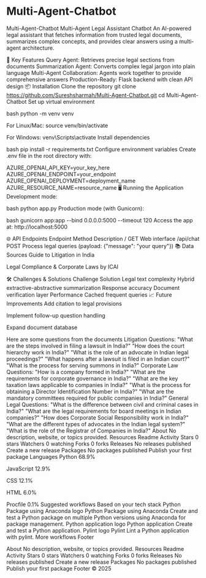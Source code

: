 # Multi-Agent-Chatbot

Multi-Agent-Chatbot
Multi-Agent Legal Assistant Chatbot An AI-powered legal assistant that fetches information from trusted legal documents, summarizes complex concepts, and provides clear answers using a multi-agent architecture.

🚀 Key Features Query Agent: Retrieves precise legal sections from documents Summarization Agent: Converts complex legal jargon into plain language Multi-Agent Collaboration: Agents work together to provide comprehensive answers Production-Ready: Flask backend with clean API design 📦 Installation Clone the repository git clone https://github.com/Sureshsharmah/Multi-Agent-Chatbot.git cd Multi-Agent-Chatbot Set up virtual environment

bash python -m venv venv

For Linux/Mac: source venv/bin/activate

For Windows: venv\Scripts\activate Install dependencies

bash pip install -r requirements.txt Configure environment variables Create .env file in the root directory with:

AZURE_OPENAI_API_KEY=your_key_here AZURE_OPENAI_ENDPOINT=your_endpoint AZURE_OPENAI_DEPLOYMENT=deployment_name AZURE_RESOURCE_NAME=resource_name 🖥️ Running the Application Development mode:

bash python app.py Production mode (with Gunicorn):

bash gunicorn app:app --bind 0.0.0.0:5000 --timeout 120 Access the app at: http://localhost:5000

🌐 API Endpoints Endpoint Method Description / GET Web interface /api/chat POST Process legal queries (payload: {"message": "your query"}) 📚 Data Sources Guide to Litigation in India

Legal Compliance & Corporate Laws by ICAI

🛠️ Challenges & Solutions Challenge Solution Legal text complexity Hybrid extractive-abstractive summarization Response accuracy Document verification layer Performance Cached frequent queries 📈 Future Improvements Add citation to legal provisions

Implement follow-up question handling

Expand document database

Here are some questions from the documents Litigation Questions: "What are the steps involved in filing a lawsuit in India?" "How does the court hierarchy work in India?" "What is the role of an advocate in Indian legal proceedings?" "What happens after a lawsuit is filed in an Indian court?" "What is the process for serving summons in India?" Corporate Law Questions: "How is a company formed in India?" "What are the requirements for corporate governance in India?" "What are the key taxation laws applicable to companies in India?" "What is the process for obtaining a Director Identification Number in India?" "What are the mandatory committees required for public companies in India?" General Legal Questions: "What is the difference between civil and criminal cases in India?" "What are the legal requirements for board meetings in Indian companies?" "How does Corporate Social Responsibility work in India?" "What are the different types of advocates in the Indian legal system?" "What is the role of the Registrar of Companies in India?" About No description, website, or topics provided. Resources Readme Activity Stars 0 stars Watchers 0 watching Forks 0 forks Releases No releases published Create a new release Packages No packages published Publish your first package Languages Python 68.9%

JavaScript 12.9%

CSS 12.1%

HTML 6.0%

Procfile 0.1% Suggested workflows Based on your tech stack Python Package using Anaconda logo Python Package using Anaconda Create and test a Python package on multiple Python versions using Anaconda for package management. Python application logo Python application Create and test a Python application. Pylint logo Pylint Lint a Python application with pylint. More workflows Footer

About
No description, website, or topics provided.
Resources
 Readme
 Activity
Stars
 0 stars
Watchers
 0 watching
Forks
 0 forks
Releases
No releases published
Create a new release
Packages
No packages published
Publish your first package
Footer
© 2025
